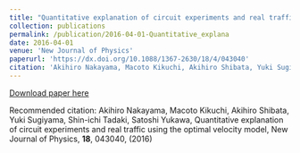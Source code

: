 ```yaml
---
title: "Quantitative explanation of circuit experiments and real traffic using the optimal velocity model"
collection: publications
permalink: /publication/2016-04-01-Quantitative_explana
date: 2016-04-01
venue: 'New Journal of Physics'
paperurl: 'https://dx.doi.org/10.1088/1367-2630/18/4/043040'
citation: 'Akihiro Nakayama, Macoto Kikuchi, Akihiro Shibata, Yuki Sugiyama, Shin-ichi Tadaki, Satoshi Yukawa, Quantitative explanation of circuit experiments and real traffic using the optimal velocity model, New Journal of Physics, <b>18</b>, 043040, (2016)'
---
```


<a href='https://dx.doi.org/10.1088/1367-2630/18/4/043040'>Download paper here</a>

Recommended citation: Akihiro Nakayama, Macoto Kikuchi, Akihiro Shibata, Yuki Sugiyama, Shin-ichi Tadaki, Satoshi Yukawa, Quantitative explanation of circuit experiments and real traffic using the optimal velocity model, New Journal of Physics, <b>18</b>, 043040, (2016)